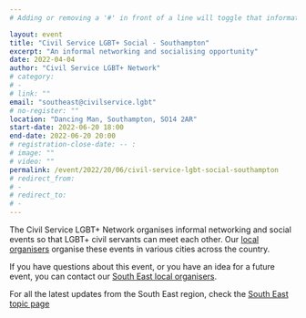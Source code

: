 ```yaml
--- 
# Adding or removing a '#' in front of a line will toggle that information off and on from being processed.

layout: event 
title: "Civil Service LGBT+ Social - Southampton" 
excerpt: "An informal networking and socialising opportunity" 
date: 2022-04-04 
author: "Civil Service LGBT+ Network" 
# category: 
# - 
# link: "" 
email: "southeast@civilservice.lgbt" 
# no-register: "" 
location: "Dancing Man, Southampton, SO14 2AR" 
start-date: 2022-06-20 18:00 
end-date: 2022-06-20 20:00 
# registration-close-date: -- : 
# image: "" 
# video: "" 
permalink: /event/2022/20/06/civil-service-lgbt-social-southampton 
# redirect_from: 
# - 
# redirect_to: 
# - 
---
```


The Civil Service LGBT+ Network organises informal networking and social events so that LGBT+ civil servants can meet each other. Our [local organisers](/team) organise these events in various cities across the country.

If you have questions about this event, or you have an idea for a future event, you can contact our [South East local organisers](mailto:northwest@civilservice.lgbt).

For all the latest updates from the South East region, check the [South East topic page](/topic/south-east)
